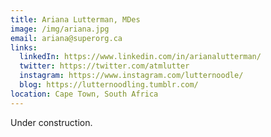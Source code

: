 ```yaml
---
title: Ariana Lutterman, MDes
image: /img/ariana.jpg
email: ariana@superorg.ca
links:
  linkedIn: https://www.linkedin.com/in/arianalutterman/
  twitter: https://twitter.com/atmlutter
  instagram: https://www.instagram.com/lutternoodle/
  blog: https://lutternoodling.tumblr.com/
location: Cape Town, South Africa
---
```


Under construction.